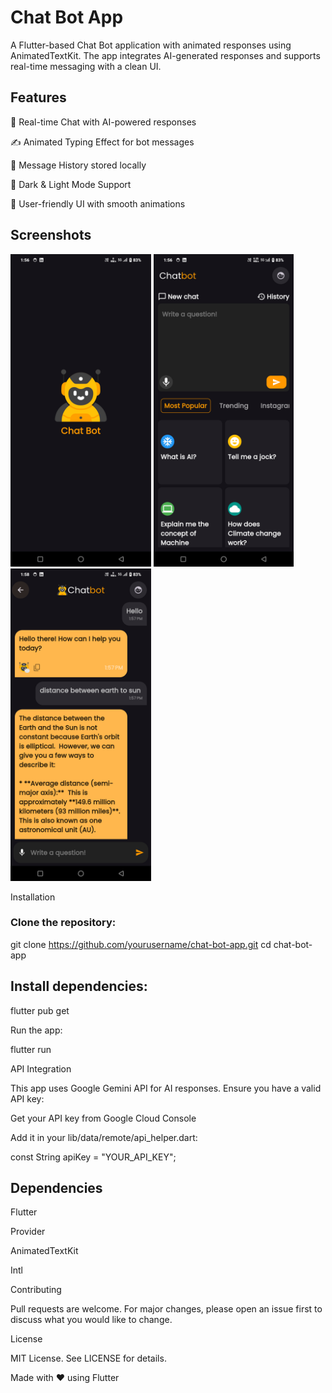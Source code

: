 # Chat Bot App

A Flutter-based Chat Bot application with animated responses using AnimatedTextKit. The app integrates AI-generated responses and supports real-time messaging with a clean UI.

## Features

📩 Real-time Chat with AI-powered responses

✍️ Animated Typing Effect for bot messages

📄 Message History stored locally

🌙 Dark & Light Mode Support

📌 User-friendly UI with smooth animations

## Screenshots
<div>
  <img src = "https://github.com/rahulkumardev24/chat_bot_app/blob/master/Screenshot_20250217_135620.png"  height = 500px \> 
  <img src = "https://github.com/rahulkumardev24/chat_bot_app/blob/master/Screenshot_20250217_135633.png"  height = 500px \> 
  <img src = "https://github.com/rahulkumardev24/chat_bot_app/blob/master/Screenshot_20250217_135822.png"  height = 500px \> 
</div>



Installation

### Clone the repository:

git clone https://github.com/yourusername/chat-bot-app.git
cd chat-bot-app

## Install dependencies:

flutter pub get

Run the app:

flutter run

API Integration

This app uses Google Gemini API for AI responses. Ensure you have a valid API key:

Get your API key from Google Cloud Console

Add it in your lib/data/remote/api_helper.dart:

const String apiKey = "YOUR_API_KEY";

## Dependencies

Flutter

Provider

AnimatedTextKit

Intl

Contributing

Pull requests are welcome. For major changes, please open an issue first to discuss what you would like to change.

License

MIT License. See LICENSE for details.

Made with ❤️ using Flutter

